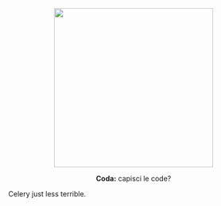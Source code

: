 <div align="center">
  <img src="https://github.com/mitsuhiko/hackweek-queue/raw/main/artwork/logo.png" alt="" width=320>
  <p><strong>Coda:</strong> capisci le code?</p>
</div>

Celery just less terrible.
